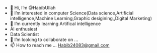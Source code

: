 - 👋 Hi, I’m @HabibUllah
- 👀 I’m interested in computer Science(Data science,Artificial intelligence,Machine Learning,Graphic desigining,,Digital Marketing)
- 🌱 I’m currently learning Artifical intelligence 
- AI enthusiest
- Data Scientist
- 💞️ I’m looking to collaborate on ...
- 📫 How to reach me ... Habib24083@gmail.com

<!---
Habib24083/Habib24083 is a ✨ special ✨ repository because its `README.md` (this file) appears on your GitHub profile.
You can click the Preview link to take a look at your changes.
--->
